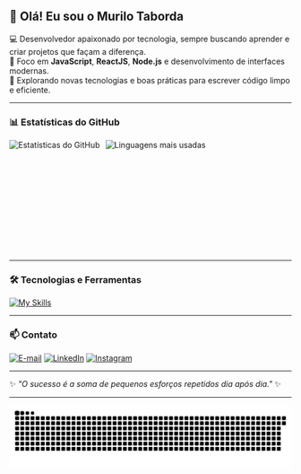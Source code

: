 ## 👋 Olá! Eu sou o Murilo Taborda

💻 Desenvolvedor apaixonado por tecnologia, sempre buscando aprender e criar projetos que façam a diferença.  
🎯 Foco em **JavaScript**, **ReactJS**, **Node.js** e desenvolvimento de interfaces modernas.  
🚀 Explorando novas tecnologias e boas práticas para escrever código limpo e eficiente.

---

### 📊 Estatísticas do GitHub
<p>
  <img 
    align="left" 
    alt="Estatísticas do GitHub" 
    height="200" 
    style="padding-right: 10px;" 
    src="https://github-readme-stats.vercel.app/api?username=4MuriloRT&show_icons=true&theme=dark&locale=pt-br" 
  />
  <img 
    align="left" 
    alt="Linguagens mais usadas" 
    height="200" 
    src="https://github-readme-stats.vercel.app/api/top-langs/?username=4MuriloRT&theme=dark&layout=compact&custom_title=Tecnologias&langs_count=9" 
  />
</p>

<br clear="both"/>

---

### 🛠 Tecnologias e Ferramentas
[![My Skills](https://skillicons.dev/icons?i=js,ts,react,nodejs,nextjs,tailwind,sass,html,css,git,github,figma)](https://skillicons.dev)

---


### 📫 Contato
[![E-mail](https://img.shields.io/badge/-Email-000?style=for-the-badge&logo=microsoft-outlook&logoColor=13369e&color:FFF)](mailto:murilo.dev46@gmail.com)
[![LinkedIn](https://img.shields.io/badge/-LinkedIn-000?style=for-the-badge&logo=linkedin&logoColor=13369e&color:FFF)](https://www.linkedin.com/in/murilo-rodrigues-taborda-558043276/)
[![Instagram](https://img.shields.io/badge/-Instagram-000?style=for-the-badge&logo=instagram&logoColor=13369e&color:FFF)](https://www.instagram.com/zmurilo_rt/)

---

✨ _"O sucesso é a soma de pequenos esforços repetidos dia após dia."_ ✨

---

<picture align="center">
  <source media="(prefers-color-scheme: dark)" srcset="https://raw.githubusercontent.com/4MuriloRT/4MuriloRT/output/github-contribution-grid-snake-dark.svg">
  <source media="(prefers-color-scheme: light)" srcset="https://raw.githubusercontent.com/4MuriloRT/4MuriloRT/output/github-contribution-grid-snake-dark.svg">
  <img align="center" alt="github contribution grid snake animation" src="https://raw.githubusercontent.com/4MuriloRT/4MuriloRT/output/github-contribution-grid-snake.svg">
</picture>
